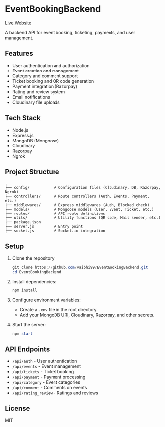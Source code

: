 # EventBookingBackend

[Live Website](https://event-booking-self.vercel.app/)

A backend API for event booking, ticketing, payments, and user management.

## Features

- User authentication and authorization
- Event creation and management
- Category and comment support
- Ticket booking and QR code generation
- Payment integration (Razorpay)
- Rating and review system
- Email notifications
- Cloudinary file uploads

## Tech Stack

- Node.js
- Express.js
- MongoDB (Mongoose)
- Cloudinary
- Razorpay
- Ngrok

## Project Structure

```
.
├── config/           # Configuration files (Cloudinary, DB, Razorpay, Ngrok)
├── controllers/      # Route controllers (Auth, Events, Payment, etc.)
├── middlewares/      # Express middlewares (Auth, Blocked check)
├── models/           # Mongoose models (User, Event, Ticket, etc.)
├── routes/           # API route definitions
├── utils/            # Utility functions (QR code, Mail sender, etc.)
├── package.json
├── server.js         # Entry point
├── socket.js         # Socket.io integration
```

## Setup

1. Clone the repository:
   ```powershell
   git clone https://github.com/vaibhi99/EventBookingBackend.git
   cd EventBookingBackend
   ```

2. Install dependencies:
   ```powershell
   npm install
   ```

3. Configure environment variables:
   - Create a `.env` file in the root directory.
   - Add your MongoDB URI, Cloudinary, Razorpay, and other secrets.

4. Start the server:
   ```powershell
   npm start
   ```

## API Endpoints

- `/api/auth` - User authentication
- `/api/events` - Event management
- `/api/tickets` - Ticket booking
- `/api/payment` - Payment processing
- `/api/category` - Event categories
- `/api/comment` - Comments on events
- `/api/rating_review` - Ratings and reviews

## License

MIT

